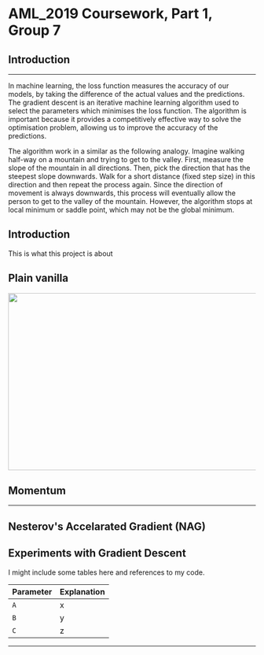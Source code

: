 # AML_2019 Coursework, Part 1, Group 7

## Introduction
---
In machine learning, the loss function measures the accuracy of our models, by taking the difference of the actual values and the predictions. The gradient descent is an iterative machine learning algorithm used to select the parameters which minimises the loss function. The algorithm is important because it provides a competitively effective way to solve the optimisation problem, allowing us to improve the accuracy of the predictions. 

The algorithm work in a similar as the following analogy. Imagine walking half-way on a mountain and trying to get to the valley. First, measure the slope of the mountain in all directions. Then, pick the direction that has the steepest slope downwards. Walk for a short distance (fixed step size) in this direction and then repeat the process again. Since the direction of movement is always downwards, this process will eventually allow the person to get to the valley of the mountain. 
However, the algorithm stops at local minimum or saddle point, which may not be the global minimum.

## Introduction
This is what this project is about

## Plain vanilla

<p align="center">
  <img width="800" height="360" src="https://github.com/Emanon0041/aml_2019_G7/blob/master/images/gd_01_pv.png">
</p>

## Momentum


---
## Nesterov's Accelarated Gradient (NAG)

## Experiments with Gradient Descent
I might include some tables here and references to my code.

| Parameter      | Explanation |
|----------------|-------------|
|`A`             | x           |
|`B`             | y           |
|`C`             | z           |

---

